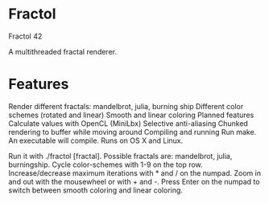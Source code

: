 # Fractol
Fractol 42


A multithreaded fractal renderer.

Features
==========
Render different fractals: mandelbrot, julia, burning ship
Different color schemes (rotated and linear)
Smooth and linear coloring
Planned features
Calculate values with OpenCL (MiniLbx)
Selective anti-aliasing
Chunked rendering to buffer while moving around
Compiling and running
Run make. An executable will compile. Runs on OS X and Linux.

Run it with ./fractol [fractal]. Possible fractals are: mandelbrot, julia, burningship. Cycle color-schemes with 1-9 on the top row. Increase/decrease maximum iterations with * and / on the numpad. Zoom in and out with the mousewheel or with + and -. Press Enter on the numpad to switch between smooth coloring and linear coloring.
